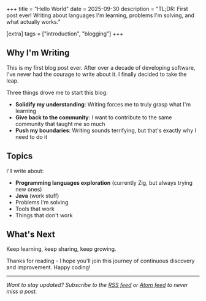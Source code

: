 +++
title = "Hello World"
date = 2025-09-30
description = "TL;DR: First post ever! Writing about languages I'm learning, problems I'm solving, and what actually works."

[extra]
tags = ["introduction", "blogging"]
+++

## Why I'm Writing

This is my first blog post ever. After over a decade of developing software, I've never had the courage to write about it. I finally decided to take the leap.

Three things drove me to start this blog:

- **Solidify my understanding**: Writing forces me to truly grasp what I'm learning
- **Give back to the community**: I want to contribute to the same community that taught me so much
- **Push my boundaries**: Writing sounds terrifying, but that's exactly why I need to do it

## Topics

I'll write about:
- **Programming languages exploration** (currently Zig, but always trying new ones)
- **Java** (work stuff)
- Problems I'm solving
- Tools that work
- Things that don't work

## What's Next

Keep learning, keep sharing, keep growing.

Thanks for reading - I hope you'll join this journey of continuous discovery and improvement. Happy coding!

---

*Want to stay updated? Subscribe to the [RSS feed](/rss.xml) or [Atom feed](/atom.xml) to never miss a post.*
